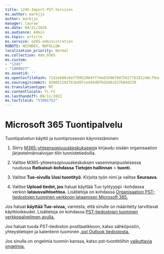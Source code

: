 ```yaml
---
title: 1245-Import-PST-Services
ms.author: markjjo
author: markjjo
manager: lauraw
ms.date: 04/21/2020
ms.audience: Admin
ms.topic: article
ms.service: o365-administration
ROBOTS: NOINDEX, NOFOLLOW
localization_priority: Normal
ms.collection: Adm_O365
ms.custom:
- "1245"
- "1800027"
ms.assetid: ''
ms.openlocfilehash: 71d2eb88c6ef79952084ff74e63506f097562f7b181248cf9a83ddc56dbffb2a
ms.sourcegitcommit: 920051182781bd97ce4d4d6fbd268cb37b84d239
ms.translationtype: MT
ms.contentlocale: fi-FI
ms.lasthandoff: 08/11/2021
ms.locfileid: "57891752"
---
```

# <a name="microsoft-365-import-service"></a>Microsoft 365 Tuontipalvelu

Tuontipalvelun käyttö ja tuontiprosessin käynnistäminen:

1. Siirry [M365-yhteensopivuuskeskukseen](https://compliance.microsoft.com/)ja kirjaudu sisään organisaation järjestelmänvalvojan tilin tunnistetiedoilla.

1. Valitse M365-yhteensopivuuskeskuksen vasemmanpuoleisessa ruudussa **Ratkaisut-kohdassa** **Tietojen hallinnan**  >  **tuonti**.

1. Valitse **Tuo-sivulla** **Uusi tuontityö**. Kirjoita työn nimi ja valitse **Seuraava**.

1. Valitse **Upload tiedot, jos** haluat käyttää Tuo työtyyppi -kohdassa verkon **latausvaihtoehtoa.** Lisätietoja on kohdassa [Organisaation PST-tiedostojen tuominen verkkoon lataamisen Microsoft 365.](https://docs.microsoft.com/compliance/use-network-upload-to-import-pst-files)

Jos haluat **käyttää Tuo-sivua,** varmista, että sinulle on määritetty tarvittavat käyttöoikeudet. Lisätietoja on kohdassa [PST-tiedostojen tuominen verkkopalvelimen avulla.](https://docs.microsoft.com/microsoft-365/compliance/importing-pst-files-to-office-365#using-network-upload-to-import-pst-files)

Jos haluat tuoda PST-tiedoston postilaatikkoon, katso sähköpostin, yhteystietojen ja kalenterin tuominen [.pst Outlook tiedostosta.](https://support.office.com/article/import-email-contacts-and-calendar-from-an-outlook-pst-file-431a8e9a-f99f-4d5f-ae48-ded54b3440ac)

Jos sinulla on ongelmia tuonnin kanssa, katso pst-tuontitöihin [vaikuttavia ongelmia.](https://docs.microsoft.com/office365/troubleshoot/pst-import-service/issues-with-pst-import-job)

